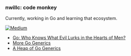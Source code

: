 ### nwillc: code monkey

Currently, working in Go and learning that ecosystem. 

[![Medium](https://img.shields.io/badge/medium-%2312100E.svg?&style=for-the-badge&logo=medium&logoColor=white)](https://medium.com/@nwillc)
<!-- BLOG-POST-LIST:START -->
- [Go: Who Knows What Evil Lurks in the Hearts of Men?](https://levelup.gitconnected.com/go-who-knows-what-evil-lurks-in-the-hearts-of-men-1b14cbc69cdc?source=rss-c9a4243d7014------2)
- [More Go Generics](https://levelup.gitconnected.com/more-go-generics-bf81938bbd8a?source=rss-c9a4243d7014------2)
- [A Heap of Go Generics](https://levelup.gitconnected.com/a-heap-of-go-generics-cd20f362a76?source=rss-c9a4243d7014------2)
<!-- BLOG-POST-LIST:END -->
